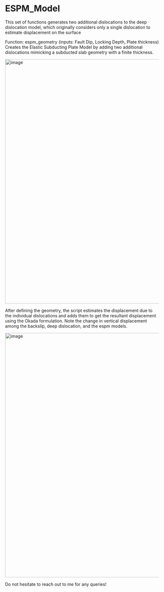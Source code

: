 # ESPM_Model
This set of functions generates two additional dislocations to the deep dislocation model, which originally considers only a single dislocation to estimate displacement on the surface


Function: espm_geometry (inputs: Fault Dip, Locking Depth, Plate thickness)
Creates the Elastic Subducting Plate Model by adding two additional dislocations mimicking a subducted slab geometry with a finite thickness.


<img width="800" alt="image" src="https://github.com/user-attachments/assets/0f2c8630-36c5-4a47-bab6-9a61905b835d" />



After defining the geometry, the script estimates the  displacement due to the individual dislocations and adds them to get the resultant displacement using the Okada formulation. Note the change in vertical displacement among the backslip, deep dislocation, and the espm models. 


<img width="800" alt="image" src="https://github.com/user-attachments/assets/1ebab48a-7202-4f6c-9785-e4989d771e05" />


Do not hesitate to reach out to me for any queries!
